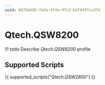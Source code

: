 ```yaml
---
uuid: 667b8485-fa5e-4f4a-97c2-b3f9497cc47d
---
```



# Qtech.QSW8200


<!-- prettier-ignore -->
!!! todo
    Describe *Qtech.QSW8200* profile

## Supported Scripts

{{ supported_scripts("Qtech.QSW2800") }}
